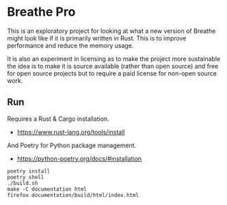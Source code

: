 
# Breathe Pro

This is an exploratory project for looking at what a new version of Breathe might look like if it is primarily written
in Rust. This is to improve performance and reduce the memory usage.

It is also an experiment in licensing as to make the project more sustainable the idea is to make it is source 
available (rather than open source) and free for open source projects but to require a paid license for non-open source
 work.

## Run

Requires a Rust & Cargo installation.

- https://www.rust-lang.org/tools/install

And Poetry for Python package management.

- https://python-poetry.org/docs/#installation

```
poetry install
poetry shell
./build.sh
make -C documentation html
firefox documentation/build/html/index.html
```
